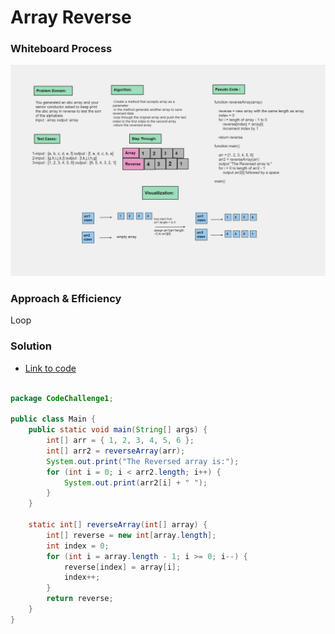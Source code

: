 # Array Reverse 




### Whiteboard Process
![Alt text](image.png)

### Approach & Efficiency

Loop


### Solution

- [Link to code ](/CodeChallenge1/Main.java)
```java 

package CodeChallenge1;

public class Main {
    public static void main(String[] args) {
        int[] arr = { 1, 2, 3, 4, 5, 6 };
        int[] arr2 = reverseArray(arr);
        System.out.print("The Reversed array is:");
        for (int i = 0; i < arr2.length; i++) {
            System.out.print(arr2[i] + " ");
        }
    }

    static int[] reverseArray(int[] array) {
        int[] reverse = new int[array.length];
        int index = 0;
        for (int i = array.length - 1; i >= 0; i--) {
            reverse[index] = array[i];
            index++;
        }
        return reverse;
    }
}
```
